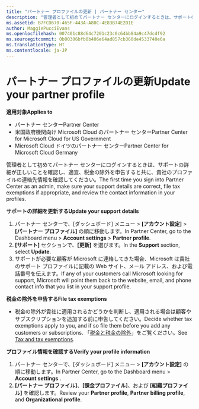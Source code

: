 ```yaml
---
title: "パートナー プロファイルの更新 | パートナー センター"
description: "管理者として初めてパートナー センターにログインするときは、サポートの詳細が正しいことを確認し、適宜、税金の除外を申告すると共に、貴社のプロファイルの連絡先情報を確認してください。"
ms.assetid: B7FCD670-465F-443A-A80C-4E83B74E2D1E
author: MaggiePucciEvans
ms.openlocfilehash: 007401c88d64c7201c23c0c64bb84a9c47dcdf92
ms.sourcegitcommit: 0b00306bfb0b406e64ad857cb360de4533740e6a
ms.translationtype: HT
ms.contentlocale: ja-JP
---
```

# <a name="update-your-partner-profile"></a><span data-ttu-id="01bcf-103">パートナー プロファイルの更新</span><span class="sxs-lookup"><span data-stu-id="01bcf-103">Update your partner profile</span></span>

**<span data-ttu-id="01bcf-104">適用対象</span><span class="sxs-lookup"><span data-stu-id="01bcf-104">Applies to</span></span>**

-  <span data-ttu-id="01bcf-105">パートナー センター</span><span class="sxs-lookup"><span data-stu-id="01bcf-105">Partner Center</span></span>
-  <span data-ttu-id="01bcf-106">米国政府機関向け Microsoft Cloud のパートナー センター</span><span class="sxs-lookup"><span data-stu-id="01bcf-106">Partner Center for Microsoft Cloud for US Government</span></span>
-  <span data-ttu-id="01bcf-107">Microsoft Cloud ドイツのパートナー センター</span><span class="sxs-lookup"><span data-stu-id="01bcf-107">Partner Center for Microsoft Cloud Germany</span></span>

<span data-ttu-id="01bcf-108">管理者として初めてパートナー センターにログインするときは、サポートの詳細が正しいことを確認し、適宜、税金の除外を申告すると共に、貴社のプロファイルの連絡先情報を確認してください。</span><span class="sxs-lookup"><span data-stu-id="01bcf-108">The first time you sign into Partner Center as an admin, make sure your support details are correct, file tax exemptions if appropriate, and review the contact information in your profiles.</span></span>

**<span data-ttu-id="01bcf-109">サポートの詳細を更新する</span><span class="sxs-lookup"><span data-stu-id="01bcf-109">Update your support details</span></span>**

1.  <span data-ttu-id="01bcf-110">パートナー センターで、[ダッシュボード] メニュー &gt; **[アカウント設定]** &gt; **[パートナー プロファイル]** の順に移動します。</span><span class="sxs-lookup"><span data-stu-id="01bcf-110">In Partner Center, go to the Dashboard menu &gt; **Account settings** &gt; **Partner profile**.</span></span>
2.  <span data-ttu-id="01bcf-111">**[サポート]** セクションで、**[更新]** を選びます。</span><span class="sxs-lookup"><span data-stu-id="01bcf-111">In the **Support** section, select **Update**.</span></span>
3.  <span data-ttu-id="01bcf-112">サポートが必要な顧客が Microsoft に連絡してきた場合、Microsoft は貴社のサポート プロファイルに記載の Web サイト、メール アドレス、および電話番号を伝えます。</span><span class="sxs-lookup"><span data-stu-id="01bcf-112">If any of your customers call Microsoft looking for support, Microsoft will point them back to the website, email, and phone contact info that you list in your support profile.</span></span>

**<span data-ttu-id="01bcf-113">税金の除外を申告する</span><span class="sxs-lookup"><span data-stu-id="01bcf-113">File tax exemptions</span></span>**

-   <span data-ttu-id="01bcf-114">税金の除外が貴社に適用されるかどうかを判断し、適用される場合は顧客やサブスクリプションを追加する前に申告してください。</span><span class="sxs-lookup"><span data-stu-id="01bcf-114">Decide whether tax exemptions apply to you, and if so file them before you add any customers or subscriptions.</span></span> <span data-ttu-id="01bcf-115">「[税金と税金の除外](tax-and-tax-exemptions.md)」をご覧ください。</span><span class="sxs-lookup"><span data-stu-id="01bcf-115">See [Tax and tax exemptions](tax-and-tax-exemptions.md).</span></span>

**<span data-ttu-id="01bcf-116">プロファイル情報を確認する</span><span class="sxs-lookup"><span data-stu-id="01bcf-116">Verify your profile information</span></span>**

1.  <span data-ttu-id="01bcf-117">パートナー センターで、[ダッシュボード] メニュー &gt; **[アカウント設定]** の順に移動します。</span><span class="sxs-lookup"><span data-stu-id="01bcf-117">In Partner Center, go to the Dashboard menu &gt; **Account settings** .</span></span>
2.  <span data-ttu-id="01bcf-118">**[パートナー プロファイル]**、**[課金プロファイル]**、および **[組織プロファイル]** を確認します。</span><span class="sxs-lookup"><span data-stu-id="01bcf-118">Review your **Partner profile**, **Partner billing profile**, and **Organizational profile**.</span></span>

 

 



